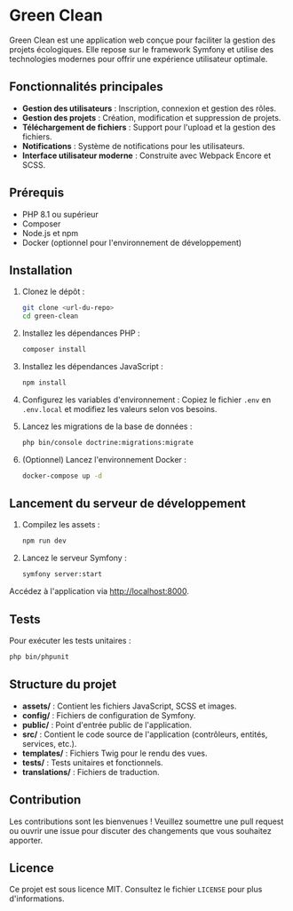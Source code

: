 # Green Clean

Green Clean est une application web conçue pour faciliter la gestion des projets écologiques. Elle repose sur le framework Symfony et utilise des technologies modernes pour offrir une expérience utilisateur optimale.

## Fonctionnalités principales

- **Gestion des utilisateurs** : Inscription, connexion et gestion des rôles.
- **Gestion des projets** : Création, modification et suppression de projets.
- **Téléchargement de fichiers** : Support pour l'upload et la gestion des fichiers.
- **Notifications** : Système de notifications pour les utilisateurs.
- **Interface utilisateur moderne** : Construite avec Webpack Encore et SCSS.

## Prérequis

- PHP 8.1 ou supérieur
- Composer
- Node.js et npm
- Docker (optionnel pour l'environnement de développement)

## Installation

1. Clonez le dépôt :
   ```bash
   git clone <url-du-repo>
   cd green-clean
   ```

2. Installez les dépendances PHP :
   ```bash
   composer install
   ```

3. Installez les dépendances JavaScript :
   ```bash
   npm install
   ```

4. Configurez les variables d'environnement :
   Copiez le fichier `.env` en `.env.local` et modifiez les valeurs selon vos besoins.

5. Lancez les migrations de la base de données :
   ```bash
   php bin/console doctrine:migrations:migrate
   ```

6. (Optionnel) Lancez l'environnement Docker :
   ```bash
   docker-compose up -d
   ```

## Lancement du serveur de développement

1. Compilez les assets :
   ```bash
   npm run dev
   ```

2. Lancez le serveur Symfony :
   ```bash
   symfony server:start
   ```

Accédez à l'application via [http://localhost:8000](http://localhost:8000).

## Tests

Pour exécuter les tests unitaires :
```bash
php bin/phpunit
```

## Structure du projet

- **assets/** : Contient les fichiers JavaScript, SCSS et images.
- **config/** : Fichiers de configuration de Symfony.
- **public/** : Point d'entrée public de l'application.
- **src/** : Contient le code source de l'application (contrôleurs, entités, services, etc.).
- **templates/** : Fichiers Twig pour le rendu des vues.
- **tests/** : Tests unitaires et fonctionnels.
- **translations/** : Fichiers de traduction.

## Contribution

Les contributions sont les bienvenues ! Veuillez soumettre une pull request ou ouvrir une issue pour discuter des changements que vous souhaitez apporter.

## Licence

Ce projet est sous licence MIT. Consultez le fichier `LICENSE` pour plus d'informations.